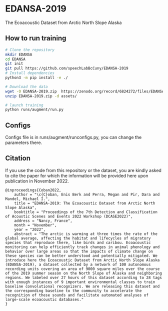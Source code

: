 # EDANSA-2019
The Ecoacoustic Dataset from Arctic North Slope Alaska


## How to run training

```bash
# Clone the repository
mkdir EDANSA
cd EDANSA
git init
git pull https://github.com/speechLabBcCuny/EDANSA-2019
# Install dependencies
python3 -m pip install -e ./ 

# Download the data
wget -O EDANSA-2019.zip  https://zenodo.org/record/6824272/files/EDANSA-2019.zip?download=1
unzip EDANSA-2019.zip -d assets/

# launch training
python runs/augment/run.py
```

## Configs
Configs file is in runs/augment/runconfigs.py, you can change the parameters there.

## Citation
If you use the code from this repository or the dataset,
you are kindly asked to cite the paper for which the information will be
provided here upon publication in November 2022.

```
@inproceedings{Coban2022,
    author = "\c{C}oban, Enis Berk and Perra, Megan and Pir, Dara and Mandel, Michael I.",
    title = "EDANSA-2019: The Ecoacoustic Dataset from Arctic North Slope Alaska",
    booktitle = "Proceedings of the 7th Detection and Classification of Acoustic Scenes and Events 2022 Workshop (DCASE2022)",
    address = "Nancy, France",
    month = "November",
    year = "2022",
    abstract = "The arctic is warming at three times the rate of the global average, affecting the habitat and lifecycles of migratory species that reproduce there, like birds and caribou. Ecoacoustic monitoring can help efficiently track changes in animal phenology and behavior over large areas so that the impacts of climate change on these species can be better understood and potentially mitigated. We introduce here the Ecoacoustic Dataset from Arctic North Slope Alaska (EDANSA-2019), a dataset collected by a network of 100 autonomous recording units covering an area of 9000 square miles over the course of the 2019 summer season on the North Slope of Alaska and neighboring regions. We labeled over 27 hours of this dataset according to 28 tags with enough instances of 9 important environmental classes to train baseline convolutional recognizers. We are releasing this dataset and the corresponding baseline to the community to accelerate the recognition of these sounds and facilitate automated analyses of large-scale ecoacoustic databases."
}
```